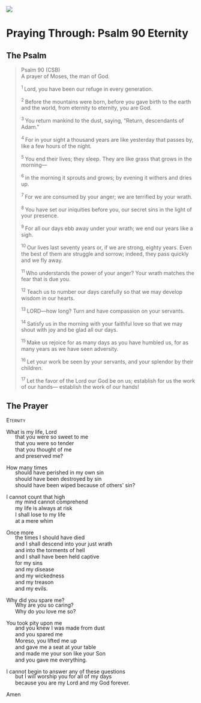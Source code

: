 <img class="intro-right" src="/images/art-paris-psalter.jpg">

<style>
  li {list-style-type: none;}
  p + ul {
    margin-top: -18px;
}
</style>

# Praying Through: Psalm 90 Eternity

## The Psalm

>Psalm 90 (CSB)    
> A prayer of Moses, the man of God. 
>
><sup> 1  </sup>Lord, you have been our refuge in every generation. 
>
><sup> 2  </sup>Before the mountains were born, before you gave birth to the earth and the world, from eternity to eternity, you are God. 
>
><sup> 3  </sup>You return mankind to the dust, saying, “Return, descendants of Adam.” 
>
><sup> 4  </sup>For in your sight a thousand years are like yesterday that passes by, like a few hours of the night. 
>
><sup> 5  </sup>You end their lives; they sleep. They are like grass that grows in the morning— 
>
><sup> 6  </sup>in the morning it sprouts and grows; by evening it withers and dries up. 
>
><sup> 7  </sup>For we are consumed by your anger; we are terrified by your wrath. 
>
><sup> 8  </sup>You have set our iniquities before you, our secret sins in the light of your presence. 
>
><sup> 9  </sup>For all our days ebb away under your wrath; we end our years like a sigh. 
>
><sup> 10  </sup>Our lives last seventy years or, if we are strong, eighty years. Even the best of them are struggle and sorrow; indeed, they pass quickly and we fly away. 
>
><sup> 11  </sup>Who understands the power of your anger? Your wrath matches the fear that is due you. 
>
><sup> 12  </sup>Teach us to number our days carefully so that we may develop wisdom in our hearts. 
>
><sup> 13  </sup>LORD—how long? Turn and have compassion on your servants. 
>
><sup> 14  </sup>Satisfy us in the morning with your faithful love so that we may shout with joy and be glad all our days. 
>
><sup> 15  </sup>Make us rejoice for as many days as you have humbled us, for as many years as we have seen adversity. 
>
><sup> 16  </sup>Let your work be seen by your servants, and your splendor by their children. 
>
><sup> 17  </sup>Let the favor of the Lord our God be on us; establish for us the work of our hands— establish the work of our hands!

## The Prayer

<div style="font-variant: small-caps;">
Eternity
</div>

What is my life, Lord
* that you were so sweet to me
* that you were so tender
* that you thought of me
* and preserved me?

How many times
* should have perished in my own sin
* should have been destroyed by sin
* should have been wiped because of others' sin?

I cannot count that high
* my mind cannot comprehend
* my life is always at risk
* I shall lose to my life
* at a mere whim

Once more
* the times I should have died
* and I shall descend into your just wrath
* and into the torments of hell
* and I shall have been held captive
* for my sins 
* and my disease
* and my wickedness
* and my treason
* and my evils.

Why did you spare me?
* Why are you so caring?
* Why do you love me so?

You took pity upon me
* and you knew I was made from dust
* and you spared me
* Moreso, you lifted me up
* and gave me a seat at your table
* and made me your son like your Son
* and you gave me everything.

I cannot begin to answer any of these questions
* but I will worship you for all of my days
* because you are my Lord and my God forever.

Amen
